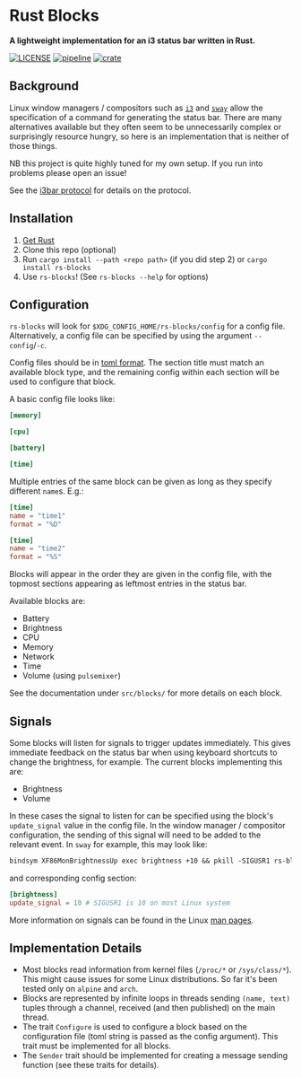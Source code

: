 # Rust Blocks

**A lightweight implementation for an i3 status bar written in Rust.**

[![LICENSE](https://img.shields.io/badge/license-MIT-blue.svg)](LICENSE)
[![pipeline](https://gitlab.com/lewisbelcher/rs-blocks/badges/master/pipeline.svg)](https://gitlab.com/lewisbelcher/rs-blocks/pipelines)
[![crate](https://img.shields.io/crates/v/rs-blocks.svg)](https://crates.io/crates/rs-blocks)

## Background

Linux window managers / compositors such as [`i3`](https://i3wm.org/) and
[`sway`](https://swaywm.org/) allow the specification of a command for
generating the status bar. There are many alternatives available but they often
seem to be unnecessarily complex or surprisingly resource hungry, so here is an
implementation that is neither of those things.

NB this project is quite highly tuned for my own setup. If you run into problems
please open an issue!

See the [i3bar protocol](https://i3wm.org/docs/i3bar-protocol.html) for details
on the protocol.

## Installation

1. [Get Rust](https://www.rust-lang.org/tools/install)
1. Clone this repo (optional)
1. Run `cargo install --path <repo path>` (if you did step 2) or
   `cargo install rs-blocks`
1. Use `rs-blocks`! (See `rs-blocks --help` for options)

## Configuration

`rs-blocks` will look for `$XDG_CONFIG_HOME/rs-blocks/config` for a config file.
Alternatively, a config file can be specified by using the argument
`--config`/`-c`.

Config files should be in [toml format](https://github.com/toml-lang/toml). The
section title must match an available block type, and the remaining config
within each section will be used to configure that block.

A basic config file looks like:

```toml
[memory]

[cpu]

[battery]

[time]
```

Multiple entries of the same block can be given as long as they specify
different `name`s. E.g.:

```toml
[time]
name = "time1"
format = "%D"

[time]
name = "time2"
format = "%S"
```

Blocks will appear in the order they are given in the config file, with the
topmost sections appearing as leftmost entries in the status bar.

Available blocks are:

- Battery
- Brightness
- CPU
- Memory
- Network
- Time
- Volume (using `pulsemixer`)

See the documentation under `src/blocks/` for more details on each block.

## Signals

Some blocks will listen for signals to trigger updates immediately. This gives
immediate feedback on the status bar when using keyboard shortcuts to change the
brightness, for example. The current blocks implementing this are:

- Brightness
- Volume

In these cases the signal to listen for can be specified using the block's
`update_signal` value in the config file. In the window manager / compositor
configuration, the sending of this signal will need to be added to the relevant
event. In `sway` for example, this may look like:

```txt
bindsym XF86MonBrightnessUp exec brightness +10 && pkill -SIGUSR1 rs-blocks
```

and corresponding config section:

```toml
[brightness]
update_signal = 10 # SIGUSR1 is 10 on most Linux system
```

More information on signals can be found in the Linux
[man pages](https://www.man7.org/linux/man-pages/man7/signal.7.html).

## Implementation Details

- Most blocks read information from kernel files (`/proc/*` or `/sys/class/*`).
  This might cause issues for some Linux distributions. So far it's been tested
  only on `alpine` and `arch`.
- Blocks are represented by infinite loops in threads sending `(name, text)`
  tuples through a channel, received (and then published) on the main thread.
- The trait `Configure` is used to configure a block based on the configuration
  file (toml string is passed as the config argument). This trait must be
  implemented for all blocks.
- The `Sender` trait should be implemented for creating a message sending
  function (see these traits for details).
